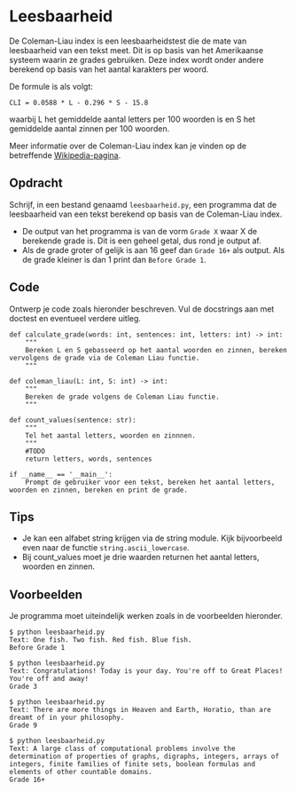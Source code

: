 # Leesbaarheid

De Coleman-Liau index is een leesbaarheidstest die de mate van leesbaarheid van een tekst meet. Dit is op basis van het Amerikaanse systeem waarin ze grades gebruiken.
Deze index wordt onder andere berekend op basis van het aantal karakters per woord.

De formule is als volgt:

    CLI = 0.0588 * L - 0.296 * S - 15.8

waarbij L het gemiddelde aantal letters per 100 woorden is en S het gemiddelde aantal zinnen per 100 woorden.

Meer informatie over de Coleman-Liau index kan je vinden op de betreffende [Wikipedia-pagina](https://en.wikipedia.org/wiki/Coleman%E2%80%93Liau_index).

## Opdracht

Schrijf, in een bestand genaamd `leesbaarheid.py`, een programma dat de leesbaarheid van een tekst berekend op basis van de Coleman-Liau index.

* De output van het programma is van de vorm `Grade X` waar X de berekende grade is. Dit is een geheel getal, dus rond je output af.
* Als de grade groter of gelijk is aan 16 geef dan `Grade 16+` als output. Als de grade kleiner is dan 1 print dan `Before Grade 1`.


## Code

Ontwerp je code zoals hieronder beschreven. Vul de docstrings aan met doctest en eventueel verdere uitleg.

    def calculate_grade(words: int, sentences: int, letters: int) -> int:
        """
        Bereken L en S gebasseerd op het aantal woorden en zinnen, bereken vervolgens de grade via de Coleman Liau functie.
        """

    def coleman_liau(L: int, S: int) -> int:
        """
        Bereken de grade volgens de Coleman Liau functie.
        """

    def count_values(sentence: str):
        """
        Tel het aantal letters, woorden en zinnnen.
        """
        #TODO
        return letters, words, sentences

    if __name__ == '__main__':
        Prompt de gebruiker voor een tekst, bereken het aantal letters, woorden en zinnen, bereken en print de grade.

## Tips

* Je kan een alfabet string krijgen via de string module. Kijk bijvoorbeeld even naar de functie `string.ascii_lowercase`.
* Bij count_values moet je drie waarden returnen het aantal letters, woorden en zinnen.

## Voorbeelden

Je programma moet uiteindelijk werken zoals in de voorbeelden hieronder.

    $ python leesbaarheid.py
    Text: One fish. Two fish. Red fish. Blue fish.
    Before Grade 1

    $ python leesbaarheid.py
    Text: Congratulations! Today is your day. You're off to Great Places! You're off and away!
    Grade 3

    $ python leesbaarheid.py
    Text: There are more things in Heaven and Earth, Horatio, than are dreamt of in your philosophy.
    Grade 9

    $ python leesbaarheid.py
    Text: A large class of computational problems involve the determination of properties of graphs, digraphs, integers, arrays of integers, finite families of finite sets, boolean formulas and elements of other countable domains.
    Grade 16+
